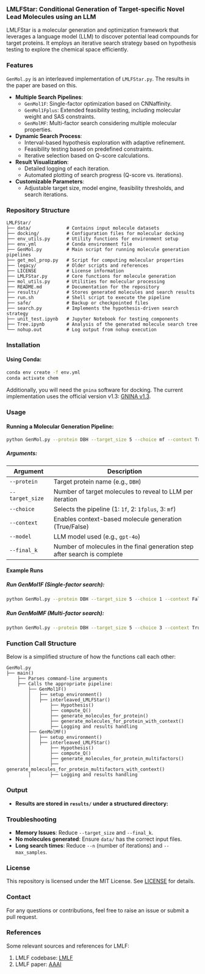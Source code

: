 ### LMLFStar: Conditional Generation of Target-specific Novel Lead Molecules using an LLM

LMLFStar is a molecular generation and optimization framework that leverages a language model (LLM) to discover potential lead compounds for target proteins. It employs an iterative search strategy based on hypothesis testing to explore the chemical space efficiently.

### Features
`GenMol.py` is an interleaved implementation of `LMLFStar.py`. The results in the paper are based on this.

- **Multiple Search Pipelines**:
  - `GenMol1F`: Single-factor optimization based on CNNaffinity.
  - `GenMol1Fplus`: Extended feasibility testing, including molecular weight and SAS constraints.
  - `GenMolMF`: Multi-factor search considering multiple molecular properties.
- **Dynamic Search Process**:
  - Interval-based hypothesis exploration with adaptive refinement.
  - Feasibility testing based on predefined constraints.
  - Iterative selection based on Q-score calculations.
- **Result Visualization**:
  - Detailed logging of each iteration.
  - Automated plotting of search progress (Q-score vs. iterations).
- **Customizable Parameters**:
  - Adjustable target size, model engine, feasibility thresholds, and search iterations.

### Repository Structure
```
LMLFStar/
├── data/             # Contains input molecule datasets
├── docking/          # Configuration files for molecular docking
├── env_utils.py      # Utility functions for environment setup
├── env.yml           # Conda environment file
├── GenMol.py         # Main script for running molecule generation pipelines
├── get_mol_prop.py   # Script for computing molecular properties
├── legacy/           # Older scripts and references
├── LICENSE           # License information
├── LMLFStar.py       # Core functions for molecule generation
├── mol_utils.py      # Utilities for molecular processing
├── README.md         # Documentation for the repository
├── results/          # Stores generated molecules and search results
├── run.sh            # Shell script to execute the pipeline
├── safe/             # Backup or checkpointed files
├── search.py         # Implements the hypothesis-driven search strategy
├── unit_test.ipynb   # Jupyter Notebook for testing components
├── Tree.ipynb        # Analysis of the generated molecule search tree
└── nohup.out         # Log output from nohup execution
```

### Installation
#### Using Conda:
```bash
conda env create -f env.yml
conda activate chem
```

Additionally, you will need the `gnina` software for docking. The current implementation uses the official version v1.3: [GNINA v1.3](https://github.com/gnina/gnina/releases/tag/v1.3).

### Usage
#### Running a Molecular Generation Pipeline:
```bash
python GenMol.py --protein DBH --target_size 5 --choice mf --context True --model gpt-4o --final_k 100
```
##### Arguments:
| Argument       | Description |
|---------------|-------------|
| `--protein`   | Target protein name (e.g., `DBH`) |
| `--target_size` | Number of target molecules to reveal to LLM per iteration |
| `--choice` | Selects the pipeline (1: `1f`, 2: `1fplus`, 3: `mf`) |
| `--context` | Enables context-based molecule generation (True/False) |
| `--model` | LLM model used (e.g., `gpt-4o`) |
| `--final_k` | Number of molecules in the final generation step after search is complete |

#### Example Runs
##### Run GenMol1F (Single-factor search):
```bash
python GenMol.py --protein DBH --target_size 5 --choice 1 --context False --model gpt-4o --final_k 10
```
##### Run GenMolMF (Multi-factor search):
```bash
python GenMol.py --protein DBH --target_size 5 --choice 3 --context True --model gpt-4o --final_k 10
```

### Function Call Structure
Below is a simplified structure of how the functions call each other:
```
GenMol.py
├── main()
    ├── Parses command-line arguments
    ├── Calls the appropriate pipeline:
        ├── GenMol1F()
        │   ├── setup_environment()
        │   ├── interleaved_LMLFStar()
        │       ├── Hypothesis()
        │       ├── compute_Q()
        │       ├── generate_molecules_for_protein()
        │       ├── generate_molecules_for_protein_with_context()
        │       ├── Logging and results handling
        ├── GenMolMF()
        │   ├── setup_environment()
        │   ├── interleaved_LMLFStar()
        │       ├── Hypothesis()
        │       ├── compute_Q()
        │       ├── generate_molecules_for_protein_multifactors()
        │       ├── generate_molecules_for_protein_multifactors_with_context()
        │       ├── Logging and results handling
```

### Output
- **Results are stored in `results/` under a structured directory:**

### Troubleshooting
- **Memory Issues**: Reduce `--target_size` and `--final_k`.
- **No molecules generated**: Ensure `data/` has the correct input files.
- **Long search times**: Reduce `--n` (number of iterations) and `--max_samples`.

### License
This repository is licensed under the MIT License. See [LICENSE](LICENSE) for details.

### Contact
For any questions or contributions, feel free to raise an issue or submit a pull request.

### References
Some relevant sources and references for LMLF:
1. LMLF codebase: [LMLF](https://github.com/Shreyas-Bhat/LMLF)
2. LMLF paper: [AAAI](https://ojs.aaai.org/index.php/AAAI/article/view/27751)


